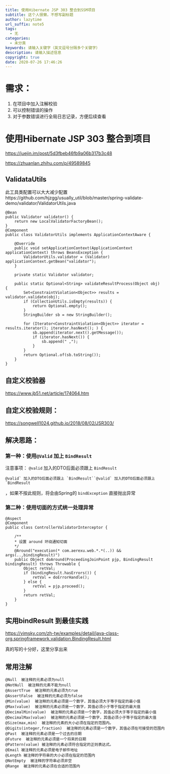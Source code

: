 ```yaml
---
title: 使用Hibernate JSP 303 整合到SSM项目
subtitle: 这个人很懒，不想写副标题
author: lazytime
url_suffix: note5
tags:
  - 无
categories:
  - 未分类
keywords: 请输入关键字（英文逗号分隔多个关键字）
description: 请输入描述信息
copyright: true
date: 2020-07-26 17:46:26
---
```


# 需求：

1. 在项目中加入注解校验
2. 可以控制错误的操作
3. 对于参数错误进行全局日志记录，方便后续查看

<!-- more -->

# 使用Hibernate JSP 303 整合到项目

https://juejin.im/post/5d3fbeb46fb9a06b317b3c48

https://zhuanlan.zhihu.com/p/49589845

## ValidataUtils

此工具类配置可以大大减少配置https://github.com/hjzgg/usually_util/blob/master/spring-validate-demo/validator/ValidatorUtils.java

```
@Bean
public Validator validator() {
    return new LocalValidatorFactoryBean();
}
@Component
public class ValidatorUtils implements ApplicationContextAware {

    @Override
    public void setApplicationContext(ApplicationContext applicationContext) throws BeansException {
        ValidatorUtils.validator = (Validator) applicationContext.getBean("validator");
    }

    private static Validator validator;

    public static Optional<String> validateResultProcess(Object obj)  {
        Set<ConstraintViolation<Object>> results = validator.validate(obj);
        if (CollectionUtils.isEmpty(results)) {
            return Optional.empty();
        }
        StringBuilder sb = new StringBuilder();

        for (Iterator<ConstraintViolation<Object>> iterator = results.iterator(); iterator.hasNext(); ) {
            sb.append(iterator.next().getMessage());
            if (iterator.hasNext()) {
                sb.append(" ,");
            }
        }
        return Optional.of(sb.toString());
    }
}
```

## 自定义校验器

https://www.jb51.net/article/174064.htm

## 自定义校验规则：

https://songwell1024.github.io/2018/08/02/JSR303/

## 解决思路：

### 第一种：使用`@Valid` 加上 `BindResult`

注意事项： `@valid` 加入的DTO后面必须跟上 `BindResult`

```
@valid` 加入的DTO后面必须跟上 `BindResult``@valid` 加入的DTO后面必须跟上 `BindResult
```

，如果不按此规则，将会由Spring的 `bindException` 直接抛出异常

### 第二种：使用切面的方式统一处理异常

```
@Aspect
@Component
public class ControllerValidatorInterceptor {
    
    /**
    * 设置 around 环绕通知切面
    */
    @Around("execution(* com.aerexu.web.*.*(..)) && args(..,bindingResult)")
    public Object doAround(ProceedingJoinPoint pjp, BindingResult bindingResult) throws Throwable {
        Object retVal;
        if (bindingResult.hasErrors()) {
            retVal = doErrorHandle();
        } else {
            retVal = pjp.proceed();
        }
        return retVal;
    }
}
```

## 实用bindResult 到最佳实践

https://vimsky.com/zh-tw/examples/detail/java-class-org.springframework.validation.BindingResult.html

真的写的十分好，这里分享出来

## 常用注解

```
@Null  被注释的元素必须为null
@NotNull  被注释的元素不能为null
@AssertTrue  被注释的元素必须为true
@AssertFalse  被注释的元素必须为false
@Min(value)  被注释的元素必须是一个数字，其值必须大于等于指定的最小值
@Max(value)  被注释的元素必须是一个数字，其值必须小于等于指定的最大值
@DecimalMin(value)  被注释的元素必须是一个数字，其值必须大于等于指定的最小值
@DecimalMax(value)  被注释的元素必须是一个数字，其值必须小于等于指定的最大值
@Size(max,min)  被注释的元素的大小必须在指定的范围内。
@Digits(integer,fraction)  被注释的元素必须是一个数字，其值必须在可接受的范围内
@Past  被注释的元素必须是一个过去的日期
@Future  被注释的元素必须是一个将来的日期
@Pattern(value) 被注释的元素必须符合指定的正则表达式。
@Email 被注释的元素必须是电子邮件地址
@Length 被注释的字符串的大小必须在指定的范围内
@NotEmpty  被注释的字符串必须非空
@Range  被注释的元素必须在合适的范围内
```